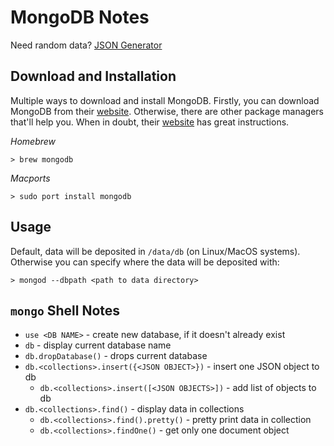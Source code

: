 # MongoDB Notes

Need random data? [JSON Generator](http://www.json-generator.com/)

## Download and Installation

Multiple ways to download and install MongoDB. Firstly, you can download MongoDB
from their [website](https://www.mongodb.org/downloads). Otherwise, there are
other package managers that'll help you. When in doubt, their
[website](https://docs.mongodb.org/manual/installation/) has great instructions.

*Homebrew*

```
> brew mongodb
```

*Macports*

```
> sudo port install mongodb
```

## Usage

Default, data will be deposited in `/data/db` (on Linux/MacOS systems).
Otherwise you can specify where the data will be deposited with:

```
> mongod --dbpath <path to data directory>
```

## `mongo` Shell Notes

- `use <DB NAME>` - create new database, if it doesn't already exist
- `db` - display current database name
- `db.dropDatabase()` - drops current database
- `db.<collections>.insert({<JSON OBJECT>})` - insert one JSON object to db
    - `db.<collections>.insert([<JSON OBJECTS>])` - add list of objects to db
- `db.<collections>.find()` - display data in collections
    - `db.<collections>.find().pretty()` - pretty print data in collection
    - `db.<collections>.findOne()` - get only one document object
